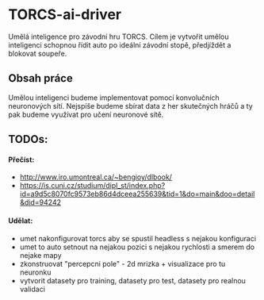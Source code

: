 # TORCS-ai-driver
Umělá inteligence pro závodní hru TORCS. Cílem je vytvořit umělou inteligenci schopnou řídit auto po ideální závodní stopě, předjíždět a blokovat soupeře.

## Obsah práce
Umělou inteligenci budeme implementovat pomocí konvolučních neuronových sítí. Nejspíše budeme sbírat data z her skutečných hráčů a ty pak budeme využívat pro učení neuronové sítě.

## TODOs:
#### Přečíst:
- http://www.iro.umontreal.ca/~bengioy/dlbook/
- https://is.cuni.cz/studium/dipl_st/index.php?id=a9d5c8070fc9573eb86d4dceea255639&tid=1&do=main&doo=detail&did=94242
#### Udělat:
- umet nakonfigurovat torcs aby se spustil headless s nejakou konfiguraci
- umet to auto setnout na nejakou pozici s nejakou rychlosti a smerem
do nejake mapy
- zkonstruovat "percepcni pole" - 2d mrizka + visualizace pro tu neuronku
-  vytvorit datasety pro training, datasety pro test, datasety pro realnou validaci
